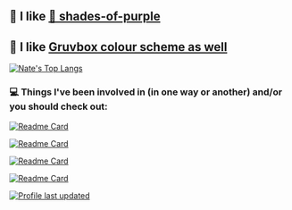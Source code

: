 ## 💜 I like <a href="https://github.com/topics/shades-of-purple"> 🦄 shades-of-purple</a>
## 🤎 I like <a href="https://github.com/morhetz/gruvbox?tab=readme-ov-file#palette"> Gruvbox colour scheme as well</a>

[![Nate's Top Langs](https://github-readme-stats.vercel.app/api/top-langs/?username=n8-dev&count_private=true&langs_count=10&layout=compact&cache_seconds=1800&theme=gruvbox&card_width=350)](https://github.com/n8-dev)


### 💻 Things I've been involved in (in one way or another) and/or you should check out:

[![Readme Card](https://github-readme-stats.vercel.app/api/pin/?username=ryankurte&repo=doesmybank&show_owner=true&theme=shades-of-purple)](https://github.com/ryankurte/doesmybank)


[![Readme Card](https://github-readme-stats.vercel.app/api/pin/?username=silverstripeltd&repo=bespoke-standards&show_owner=true&theme=shades-of-purple)](https://github.com/silverstripeltd/bespoke-standards)

[![Readme Card](https://github-readme-stats.vercel.app/api/pin/?username=silverstripe&repo=silverstripe-framework&show_owner=true&theme=shades-of-purple)](https://github.com/silverstripe/silverstripe-framework)

[![Readme Card](https://github-readme-stats.vercel.app/api/pin/?username=silverstripe&repo=silverstripe-cms&show_owner=true&theme=shades-of-purple)](https://github.com/silverstripe/silverstripe-cms)

[![Profile last updated](https://img.shields.io/github/last-commit/n8-dev/n8-dev/main?label=Last%20updated&style=flat)](https://github.com/n8-dev/n8-dev/commits)


<!--
**n8-dev/n8-dev** is a ✨ _special_ ✨ repository because its `README.md` (this file) appears on your GitHub profile.

Here are some ideas to get you started:

- 🔭 I’m currently working on ...
- 🌱 I’m currently learning ...
- 👯 I’m looking to collaborate on ...
- 🤔 I’m looking for help with ...
- 💬 Ask me about ...
- 📫 How to reach me: ...
- 😄 Pronouns: ...
- ⚡ Fun fact: ...
-->

